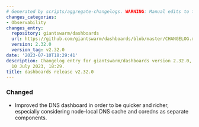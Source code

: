 ```yaml
---
# Generated by scripts/aggregate-changelogs. WARNING: Manual edits to this files will be overwritten.
changes_categories:
- Observability
changes_entry:
  repository: giantswarm/dashboards
  url: https://github.com/giantswarm/dashboards/blob/master/CHANGELOG.md#2320---2023-07-10
  version: 2.32.0
  version_tag: v2.32.0
date: '2023-07-10T18:29:41'
description: Changelog entry for giantswarm/dashboards version 2.32.0, published on
  10 July 2023, 18:29.
title: dashboards release v2.32.0
---
```


### Changed
- Improved the DNS dashboard in order to be quicker and richer, especially considering node-local DNS cache
  and coredns as separate components.
